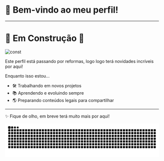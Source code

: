 
# 👋 Bem-vindo ao meu perfil!

---

# 🚧 Em Construção 🚧

![const](https://github.com/user-attachments/assets/98b96787-a853-40df-85c8-5356b4a01788)

Este perfil está passando por reformas, logo logo terá novidades incríveis por aqui!  

Enquanto isso estou...  
- 🛠️ Trabalhando em novos projetos  
- 📚 Aprendendo e evoluindo sempre  
- 🌎 Preparando conteúdos legais para compartilhar  

---

✨ Fique de olho, em breve terá muito mais por aqui!  

![Snake animation](https://github.com/Mr-Torugo/Mr-Torugo/blob/output/snake.svg)


